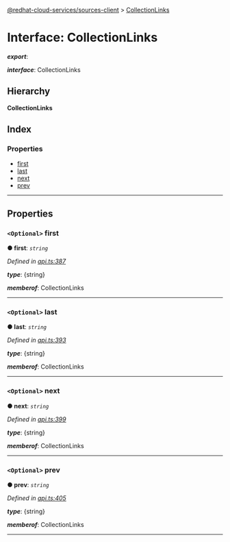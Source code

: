 [@redhat-cloud-services/sources-client](../README.md) > [CollectionLinks](../interfaces/collectionlinks.md)

# Interface: CollectionLinks

*__export__*: 

*__interface__*: CollectionLinks

## Hierarchy

**CollectionLinks**

## Index

### Properties

* [first](collectionlinks.md#first)
* [last](collectionlinks.md#last)
* [next](collectionlinks.md#next)
* [prev](collectionlinks.md#prev)

---

## Properties

<a id="first"></a>

### `<Optional>` first

**● first**: *`string`*

*Defined in [api.ts:387](https://github.com/karelhala/javascript-clients/blob/master/packages/sources/api.ts#L387)*

*__type__*: {string}

*__memberof__*: CollectionLinks

___
<a id="last"></a>

### `<Optional>` last

**● last**: *`string`*

*Defined in [api.ts:393](https://github.com/karelhala/javascript-clients/blob/master/packages/sources/api.ts#L393)*

*__type__*: {string}

*__memberof__*: CollectionLinks

___
<a id="next"></a>

### `<Optional>` next

**● next**: *`string`*

*Defined in [api.ts:399](https://github.com/karelhala/javascript-clients/blob/master/packages/sources/api.ts#L399)*

*__type__*: {string}

*__memberof__*: CollectionLinks

___
<a id="prev"></a>

### `<Optional>` prev

**● prev**: *`string`*

*Defined in [api.ts:405](https://github.com/karelhala/javascript-clients/blob/master/packages/sources/api.ts#L405)*

*__type__*: {string}

*__memberof__*: CollectionLinks

___

